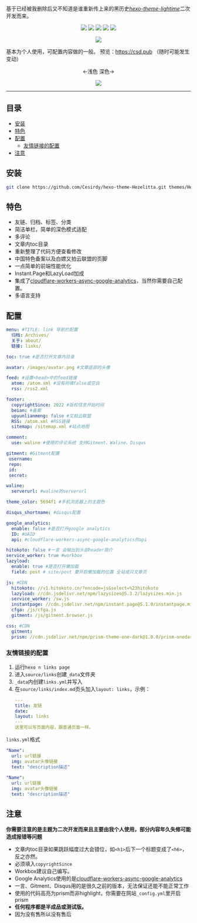 基于已经被我删除后又不知道是谁重新传上来的黑历史[*hexo-theme-lightime*](https://github.com/zker-themes/hexo-theme-lightime)二次开发而来。

<p align="center"><a href="https://hexo.io/"><img src="https://img.shields.io/badge/Hexo-theme-%230e83cd?style=flat-square"></a> <img src="https://img.shields.io/github/languages/code-size/Cesirdy/hexo-theme-Hezelitta?style=flat-square"> <a href="https://github.com/Cesirdy/"><img src="https://img.shields.io/badge/Author-Cesirdy-%236eacdd?style=flat-square"></a> <img src="https://img.shields.io/github/license/Cesirdy/hexo-theme-Hezelitta?style=flat-square"> <img src="https://img.shields.io/github/last-commit/Cesirdy/hexo-theme-Hezelitta?style=flat-square"></p>

<div align="center"><img src="https://count.getloli.com/get/@:hexo-theme-Hezelitta"></div>

基本为个人使用，可配置内容做的一般。
预览：https://csd.pub （随时可能发生变动）

<p align="center">←浅色 深色→</p>

<div align="center"><img src="https://s2.loli.net/2022/04/28/Pkf6oA5JWFeRmUi.png"></div>

---

## 目录
- [安装](#安装)
- [特色](#特色)
- [配置](#配置)
  - [友情链接的配置](#友情链接的配置)
- [注意](#注意)

## 安装
```bash
git clone https://github.com/Cesirdy/hexo-theme-Hezelitta.git themes/Hezelitta
```

## 特色
- 友链、归档、标签、分类
- 简洁单栏，简单的深色模式适配
- 多评论
- 文章内toc目录
- 重新整理了代码方便查看修改
- 中国特色备案以及白嫖又拍云联盟的页脚
- 一点简单的前端性能优化
- Instant.Page和LazyLoad加成
- 集成了[cloudflare-workers-async-google-analytics](https://github.com/SukkaW/cloudflare-workers-async-google-analytics)，当然你需要自己配置。
- 多语言支持

## 配置
```yaml
menu: #TITLE: link 导航栏配置
  归档: Archives/
  关于: about/
  链接: links/

toc: true #是否打开文章内目录

avatar: /images/avatar.png #文章底部的头像

feed: #设置<head>中的feed链接
  atom: /atom.xml #没有则填false或空白
  rss: /rss2.xml

footer: 
  copyrightSince: 2022 #版权信息开始时间
  beian: #备案
  upyunlianmeng: false #又拍云联盟
  RSS: /atom.xml #RSS链接
  sitemap: /sitemap.xml #站点地图

comment:
  use: waline #使用的评论系统 支持Gitment、Waline、Disqus

gitment: #Gitment配置
 username: 
 repo: 
 id: 
 secret: 

waline:
  serverurl: #waline的serverurl

theme_color: 5694f1 #手机浏览器上的主题色

disqus_shortname: #disqus配置

google_analytics:
  enable: false #是否打开google analytics
  ID: #UAID
  api: #cloudflare-workers-async-google-analytics的api

hitokoto: false #一言 会输出到头部header简介
service_worker: true #workbox
lazyload: 
  enable: true #是否打开懒加载
  field: post # site/post 要开启懒加载的位置 全站或只文章页

js: #CDN
  hitokoto: //v1.hitokoto.cn/?encode=js&select=%23hitokoto
  lazyload: //cdn.jsdelivr.net/npm/lazysizes@5.3.2/lazysizes.min.js
  service_worker: /sw.js
  instantpage: //cdn.jsdelivr.net/npm/instant.page@5.1.0/instantpage.min.js
  cfga: /js/cfga.js
  gitment: /js/gitment.browser.js

css: #CDN
  gitment: 
  prism: //cdn.jsdelivr.net/npm/prism-theme-one-dark@1.0.0/prism-onedark.css
```

### 友情链接的配置
1. 运行`hexo n links page`
2. 进入`source/links`创建`_data`文件夹
3. `_data`内创建`links.yml`并写入
4. 在`source/links/index.md`页头加入`layout: links`，示例：
   ```yaml
   ---
   title: 友链
   date: 
   layout: links
   ---
   这里可以写页面内容，跟普通页面一样。
   ```

`links.yml`格式
```yaml
"Name":
  url: url链接
  img: avatar头像链接
  text: "description描述"
  
"Name":
  url: url链接
  img: avatar头像链接
  text: "description描述"
```

## 注意
**你需要注意的是主题为二次开发而来且主要由我个人使用，部分内容年久失修可能造成报错等问题**

- 文章内toc目录如果跳跃幅度过大会错位，如`<h1>`后下一个标题变成了`<h6>`，反之亦然。
- 必须填入`copyrightSince`
- Workbox建议自己编写。
- Google Analytics使用的是[cloudflare-workers-async-google-analytics](https://github.com/SukkaW/cloudflare-workers-async-google-analytics)
- 一言、Gitment、Disqus用的是很久之前的版本，无法保证还能不能正常工作
- 使用的代码高亮为prism而非highlight，你需要在网站`_config.yml`里开启prism
- **任何程序都是半成品或测试版。**
- 因为没有售所以没有售后
